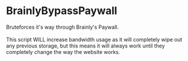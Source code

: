 # BrainlyBypassPaywall
 Bruteforces it's way through Brainly's Paywall.
 <br><br>
 This script WILL increase bandwidth usage as it will completely wipe out any previous storage, but this means it will always work until they completely change the way the website works.
